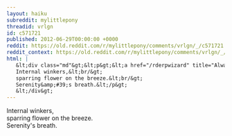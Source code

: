 ```yaml
---
layout: haiku
subreddit: mylittlepony
threadid: vrlgn
id: c571721
published: 2012-06-29T00:00:00 +0000
reddit: https://old.reddit.com/r/mylittlepony/comments/vrlgn/_/c571721
reddit_context: https://old.reddit.com/r/mylittlepony/comments/vrlgn/_/c571721?context=3
html: |
   &lt;div class="md"&gt;&lt;p&gt;&lt;a href="/rderpwizard" title="Always Relevant / Centering In Chaos-Land / Paper Bag Princess"&gt;&lt;/a&gt;
   Internal winkers,&lt;br/&gt;
   sparring flower on the breeze.&lt;br/&gt;
   Serenity&amp;#39;s breath.&lt;/p&gt;
   &lt;/div&gt;
---
```


[](/rderpwizard "Always Relevant / Centering In Chaos-Land / Paper Bag Princess")
Internal winkers,  
sparring flower on the breeze.  
Serenity's breath.